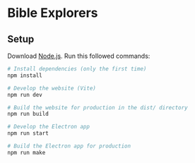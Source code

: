 # Bible Explorers

## Setup

Download [Node.js](https://nodejs.org/en/download/).
Run this followed commands:

```bash
# Install dependencies (only the first time)
npm install

# Develop the website (Vite)
npm run dev

# Build the website for production in the dist/ directory
npm run build

# Develop the Electron app
npm run start

# Build the Electron app for production
npm run make
```

